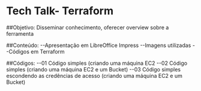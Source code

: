 # Tech Talk- Terraform

##Objetivo:
Disseminar conhecimento, oferecer overview sobre a ferramenta

##Conteúdo:
--Apresentação em LibreOffice Impress
--Imagens utilizadas
--Códigos em Terraform

##Códigos:
--01
Código simples (criando uma máquina EC2
--02
Código simples (criando uma máquina EC2 e um Bucket) 
--03
Código simples escondendo as credências de acesso (criando uma máquina EC2 e um Bucket)
